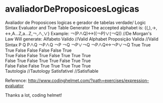 # avaliadorDeProposicoesLogicas
Avaliador de Proposicoes logicas e gerador de tabelas verdade/ Logic Sintax Evaluator and True Table Generator
The accepted alphabet is:
{(,),->,<->,A...Z,a...Z,￢,∧,∨}
Example:
￢(P∧Q)<->((￢P)∨(￢Q)) //De Morgan's Law
Will generate:
Alfabeto Valido //Valid Alphabet
Proposição Valida //Valid Sintax 
P 	Q 	P∧Q 	￢P∧Q 	￢P 	￢Q 	￢P∨￢Q 	￢P∧Q<->￢P∨￢Q 
True 	True 	True 	False 	False 	False 	False 	True 	
True 	False 	False 	True 	False 	True 	True 	True 	
False 	True 	False 	True 	True 	False 	True 	True 	
False 	False 	False 	True 	True 	True 	True 	True 	
Tautologia //Tautology
Satisfativel //Satisfiable

Reference:
http://www.codinghelmet.com/?path=exercises/expression-evaluator

Thanks a lot, coding helmet!
